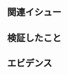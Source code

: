 ## 関連イシュー

<!-- このプルリクエストに関連するイシューリンクを記載してください。 -->

## 検証したこと

<!-- どんなことを検証したのか記載してください？ -->
<!-- 例）〇〇が動くことは確認しました -->

## エビデンス

<!-- こちらに画面キャプチャを貼ってください -->
